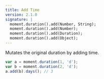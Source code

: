 ```yaml
---
title: Add Time
version: 2.1.0
signature: |
  moment.duration().add(Number, String);
  moment.duration().add(Number);
  moment.duration().add(Duration);
  moment.duration().add(Object);
---
```



Mutates the original duration by adding time.

```javascript
var a = moment.duration(1, 'd');
var b = moment.duration(2, 'd');
a.add(b).days(); // 3
```
